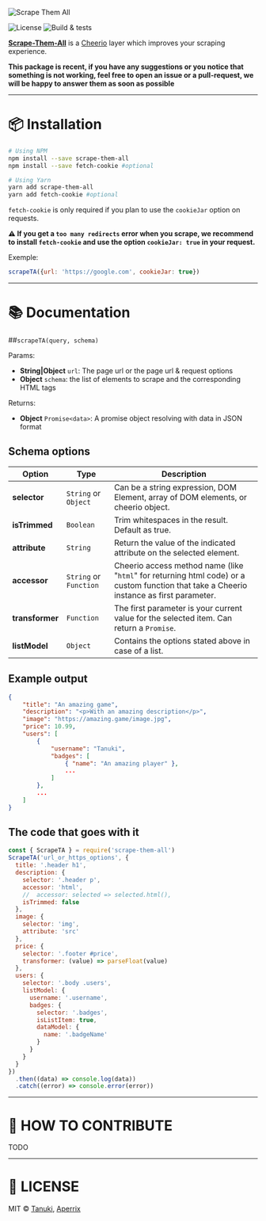 ![Scrape Them All](https://i.imgur.com/rhrbozr.png)

![License](https://img.shields.io/github/license/tanukijs/scrape-them-all) ![Build & tests](https://github.com/tanukijs/scrape-them-all/workflows/Build%20&%20tests/badge.svg)

**[Scrape-Them-All]()** is a [Cheerio](https://cheerio.js.org) layer which improves your scraping experience.

**This package is recent, if you have any suggestions or you notice that something is not working, feel free to open an issue or a pull-request, we will be happy to answer them as soon as possible**

---

# 📦 Installation

```sh
# Using NPM
npm install --save scrape-them-all
npm install --save fetch-cookie #optional

# Using Yarn
yarn add scrape-them-all
yarn add fetch-cookie #optional
```


`fetch-cookie` is only required if you plan to use the `cookieJar` option on requests.

**⚠ If you get a ``too many redirects`` error when you scrape, we recommend to install ``fetch-cookie`` and use the option ``cookieJar: true`` in your request.**

Exemple:
```js
scrapeTA({url: 'https://google.com', cookieJar: true})
```
---

# 📚 Documentation

##``scrapeTA(query, schema)``

Params:

- **String|Object** ``url``: The page url or the page url & request options
- **Object** ``schema``: the list of elements to scrape and the corresponding HTML tags

Returns:

- **Object** ``Promise<data>``: A promise object resolving with data in JSON format

## Schema options

| Option          | Type                   | Description                                                                                                                              |
| --------------- | ---------------------- | ---------------------------------------------------------------------------------------------------------------------------------------- |
| **selector**    | `String` or `Object`   | Can be a string expression, DOM Element, array of DOM elements, or cheerio object.                                                       |  |
| **isTrimmed**   | `Boolean`              | Trim whitespaces in the result. Default as true.                                                                                         |
| **attribute**   | `String`               | Return the value of the indicated attribute on the selected element.                                                                     |
| **accessor**    | `String` or `Function` | Cheerio access method name (like "`html`" for returning html code) or a custom function that take a Cheerio instance as first parameter. |
| **transformer** | `Function`             | The first parameter is your current value for the selected item. Can return a `Promise`.                                                 |
| **listModel**   | `Object`               | Contains the options stated above in case of a list.                                                                                     |

## Example output

```json
{
    "title": "An amazing game",
    "description": "<p>With an amazing description</p>",
    "image": "https://amazing.game/image.jpg",
    "price": 10.99,
    "users": [
        {
            "username": "Tanuki",
            "badges": [
                { "name": "An amazing player" },
                ...
            ]
        },
        ...
    ]
}
```

## The code that goes with it

```js
const { ScrapeTA } = require('scrape-them-all')
ScrapeTA('url_or_https_options', {
  title: '.header h1',
  description: {
    selector: '.header p',
    accessor: 'html',
    //  accessor: selected => selected.html(),
    isTrimmed: false
  },
  image: {
    selector: 'img',
    attribute: 'src'
  },
  price: {
    selector: '.footer #price',
    transformer: (value) => parseFloat(value)
  },
  users: {
    selector: '.body .users',
    listModel: {
      username: '.username',
      badges: {
        selector: '.badges',
        isListItem: true,
        dataModel: {
          name: '.badgeName'
        }
      }
    }
  }
})
  .then((data) => console.log(data))
  .catch((error) => console.error(error))
```

---

#  💪 HOW TO CONTRIBUTE
 TODO

---

# 📜 LICENSE

MIT © [Tanuki](https://github.com/tanukijs), [Aperrix](https://github.com/Aperrix)
